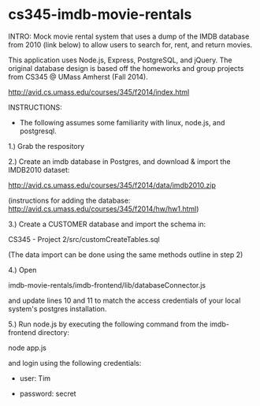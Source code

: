 cs345-imdb-movie-rentals
========================

INTRO:
Mock movie rental system that uses a dump of the IMDB database from 2010 (link below) to allow
users to search for, rent, and return movies.

This application uses Node.js, Express, PostgreSQL, and jQuery. The original database design is based off the
homeworks and group projects from CS345 @ UMass Amherst (Fall 2014).

http://avid.cs.umass.edu/courses/345/f2014/index.html

INSTRUCTIONS:
* The following assumes some familiarity with linux, node.js, and postgresql.

1.) Grab the respository


2.) Create an imdb database in Postgres, and download & import the IMDB2010 dataset:

http://avid.cs.umass.edu/courses/345/f2014/data/imdb2010.zip

(instructions for adding the database: http://avid.cs.umass.edu/courses/345/f2014/hw/hw1.html)


3.) Create a CUSTOMER database and import the schema in:

CS345 - Project 2/src/customCreateTables.sql

(The data import can be done using the same methods outline in step 2)
 

 4.) Open 
 
 imdb-movie-rentals/imdb-frontend/lib/databaseConnector.js 
 
 and update lines 10 and 11 to match the access credentials of your local system's postgres installation.
 

 5.) Run node.js by executing the following command from the imdb-frontend directory:
 
 node app.js
 
 and login using the following credentials:
 
- user: Tim
 
- password: secret
